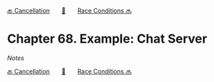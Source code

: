 [🔙 Cancellation][previous-chapter]&nbsp;&nbsp;&nbsp;&nbsp;&nbsp;&nbsp;&nbsp;[🏡][readme]&nbsp;&nbsp;&nbsp;&nbsp;&nbsp;&nbsp;&nbsp;[Race Conditions 🔜][upcoming-chapter]

# Chapter 68. Example: Chat Server

_Notes_

[🔙 Cancellation][previous-chapter]&nbsp;&nbsp;&nbsp;&nbsp;&nbsp;&nbsp;&nbsp;[🏡][readme]&nbsp;&nbsp;&nbsp;&nbsp;&nbsp;&nbsp;&nbsp;[Race Conditions 🔜][upcoming-chapter]

[readme]: README.md
[previous-chapter]: ch067-cancellation.md
[upcoming-chapter]: ch069-race-conditions.md